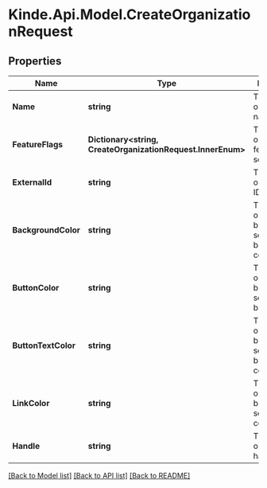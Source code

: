 # Kinde.Api.Model.CreateOrganizationRequest

## Properties

Name | Type | Description | Notes
------------ | ------------- | ------------- | -------------
**Name** | **string** | The organization&#39;s name. | [optional] 
**FeatureFlags** | **Dictionary&lt;string, CreateOrganizationRequest.InnerEnum&gt;** | The organization&#39;s feature flag settings. | [optional] 
**ExternalId** | **string** | The organization&#39;s ID. | [optional] 
**BackgroundColor** | **string** | The organization&#39;s brand settings - background color. | [optional] 
**ButtonColor** | **string** | The organization&#39;s brand settings - button color. | [optional] 
**ButtonTextColor** | **string** | The organization&#39;s brand settings - button text color. | [optional] 
**LinkColor** | **string** | The organization&#39;s brand settings - link color. | [optional] 
**Handle** | **string** | The organization&#39;s handle. | [optional] 

[[Back to Model list]](../README.md#documentation-for-models) [[Back to API list]](../README.md#documentation-for-api-endpoints) [[Back to README]](../README.md)

